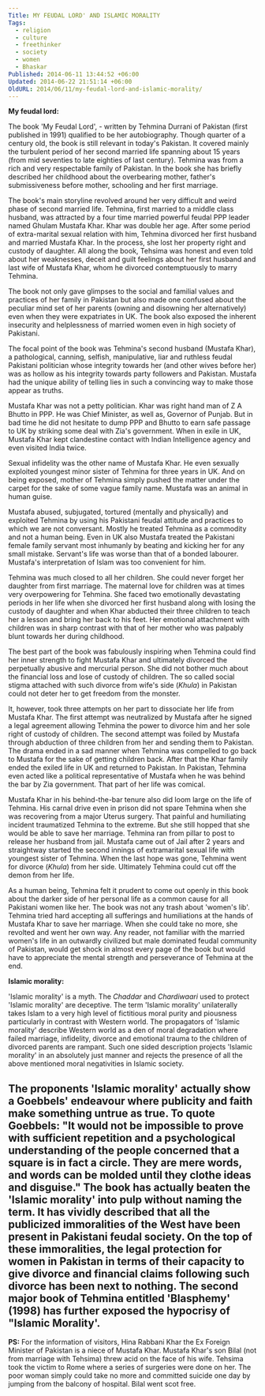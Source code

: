 ```yaml
---
Title: MY FEUDAL LORD' AND ISLAMIC MORALITY
Tags:
  - religion
  - culture
  - freethinker
  - society
  - women
  - Bhaskar
Published: 2014-06-11 13:44:52 +06:00
Updated: 2014-06-22 21:51:14 +06:00
OldURL: 2014/06/11/my-feudal-lord-and-islamic-morality/
---
```


<strong>My feudal lord:</strong>

The book 'My Feudal Lord', - written by Tehmina Durrani of Pakistan (first published in 1991) qualified to be her autobiography. Though quarter of a century old, the book is still relevant in today's Pakistan. It covered mainly the turbulent period of her second married life spanning about 15 years (from mid seventies to late eighties of last century). Tehmina was from a rich and very respectable family of Pakistan. In the book she has briefly described her childhood about the overbearing mother, father's submissiveness before mother, schooling and her first marriage. 

The book's main storyline revolved around her very difficult and weird phase of second married life. Tehmina, first married to a middle class husband, was attracted by a four time married powerful feudal PPP leader named Ghulam Mustafa Khar. Khar was double her age. After some period of extra-marital sexual relation with him, Tehmina divorced her first husband and married Mustafa Khar. In the process, she lost her property right and custody of daughter. All along the book, Tehsima was honest and even told about her weaknesses, deceit and guilt feelings about her first husband and last wife of Mustafa Khar, whom he divorced contemptuously to marry Tehmina.   

The book not only gave glimpses to the social and familial values and practices of her family in Pakistan but also made one confused about the peculiar mind set of her parents (owning and disowning her alternatively) even when they were expatriates in UK. The book also exposed the inherent insecurity and helplessness of married women even in high society of Pakistani.

The focal point of the book was Tehmina's second husband (Mustafa Khar), a pathological, canning, selfish, manipulative, liar and ruthless feudal Pakistani politician whose integrity towards her (and other wives before her) was as hollow as his integrity towards party followers and Pakistan. Mustafa had the unique ability of telling lies in such a convincing way to make those appear as truths. 

Mustafa Khar was not a petty politician. Khar was right hand man of Z A Bhutto in PPP. He was Chief Minister, as well as, Governor of Punjab. But in bad time he did not hesitate to dump PPP and Bhutto to earn safe passage to UK by striking some deal with Zia's government. When in exile in UK, Mustafa Khar kept clandestine contact with Indian Intelligence agency and even visited India twice.

Sexual infidelity was the other name of Mustafa Khar. He even sexually exploited youngest minor sister of Tehmina for three years in UK. And on being exposed, mother of Tehmina simply pushed the matter under the carpet for the sake of some vague family name.  Mustafa was an animal in human guise. 

Mustafa abused, subjugated, tortured (mentally and physically) and exploited Tehmina by using his Pakistani feudal attitude and practices to which we are not conversant. Mostly he treated Tehmina as a commodity and not a human being. Even in UK also Mustafa treated the Pakistani female family servant most inhumanly by beating and kicking her for any small mistake. Servant's life was worse than that of a bonded labourer. Mustafa's interpretation of Islam was too convenient for him. 

Tehmina was much closed to all her children. She could never forget her daughter from first marriage. The maternal love for children was at times very overpowering for Tehmina. She faced two emotionally devastating periods in her life when she divorced her first husband along with losing the custody of daughter and when Khar abducted their three children to teach her a lesson and bring her back to his feet. Her emotional attachment with children was in sharp contrast with that of her mother who was palpably blunt towards her during childhood.

The best part of the book was fabulously inspiring when Tehmina could find her inner strength to fight Mustafa Khar and ultimately divorced the perpetually abusive and mercurial person. She did not bother much about the financial loss and lose of custody of children. The so called social stigma attached with such divorce from wife's side (<em>Khula</em>) in Pakistan could not deter her to get freedom from the monster. 

It, however, took three attempts on her part to dissociate her life from Mustafa Khar. The first attempt was neutralized by Mustafa after he signed a legal agreement allowing Tehmina the power to divorce him and her sole right of custody of children. The second attempt was foiled by Mustafa through abduction of three children from her and sending them to Pakistan. The drama ended in a sad manner when Tehmina was compelled to go back to Mustafa for the sake of getting children back. After that the Khar family ended the exiled life in UK and returned to Pakistan. In Pakistan, Tehmina even acted like a political representative of Mustafa when he was behind the bar by Zia government. That part of her life was comical. 

Mustafa Khar in his behind-the-bar tenure also did loom large on the life of Tehmina. His carnal drive even in prison did not spare Tehmina when she was recovering from a major Uterus surgery. That painful and humiliating incident traumatized Tehmina to the extreme. But she still hopped that she would be able to save her marriage. Tehmina ran from pillar to post to release her husband from jail. Mustafa came out of Jail after 2 years and straightway started the second innings of extramarital sexual life with youngest sister of Tehmina. When the last hope was gone, Tehmina went for divorce (<em>Khula</em>) from her side. Ultimately Tehmina could cut off the demon from her life. 

As a human being, Tehmina felt it prudent to come out openly in this book about the darker side of her personal life as a common cause for all Pakistani women like her.  The book was not any trash about 'women's lib'. Tehmina tried hard accepting all sufferings and humiliations at the hands of Mustafa Khar to save her marriage. When she could take no more, she revolted and went her own way. Any reader, not familiar with the married women's life in an outwardly civilized but male dominated feudal community of Pakistan, would get shock in almost every page of the book but would have to appreciate the mental strength and perseverance of Tehmina at the end.

<strong>Islamic morality:</strong>

'Islamic morality' is a myth. The <em>Chaddar</em> and <em>Chardiwaari</em> used to protect 'Islamic morality' are deceptive. The term 'Islamic morality' unilaterally takes Islam to a very high level of fictitious moral purity and piousness particularly in contrast with Western world. The propagators of 'Islamic morality' describe Western world as a den of moral degradation where failed marriage, infidelity, divorce and emotional trauma to the children of divorced parents are rampant. Such one sided description projects 'Islamic morality' in an absolutely just manner and rejects the presence of all the above mentioned moral negativities in Islamic society. 

The proponents 'Islamic morality' actually show a Goebbels' endeavour where publicity and faith make something untrue as true. To quote Goebbels: "It would not be impossible to prove with sufficient repetition and a psychological understanding of the people concerned that a square is in fact a circle. They are mere words, and words can be molded until they clothe ideas and disguise." The book has actually beaten the 'Islamic morality' into pulp without naming the term. It has vividly described that all the publicized immoralities of the West have been present in Pakistani feudal society. On the top of these immoralities, the legal protection for women in Pakistan in terms of their capacity to give divorce and financial claims following such divorce has been next to nothing. The second major book of Tehmina entitled 'Blasphemy' (1998) has further exposed the hypocrisy of "Islamic Morality'.
------------------------------------------------------------
<strong>PS:</strong> For the information of visitors, Hina Rabbani Khar the Ex Foreign Minister of Pakistan is a niece of Mustafa Khar. Mustafa Khar's son Bilal (not from marriage with Tehsima) threw acid on the face of his wife. Tehsima took the victim to Rome where a series of surgeries were done on her. The poor woman simply could take no more and committed suicide one day by jumping from the balcony of hospital. Bilal went scot free. 

